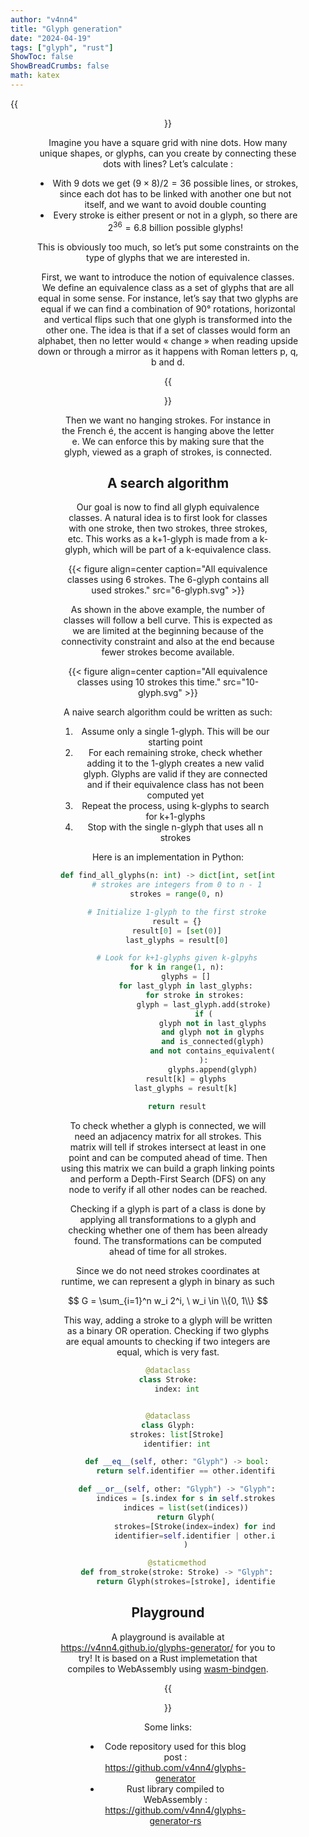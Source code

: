 ```yaml
---
author: "v4nn4"
title: "Glyph generation"
date: "2024-04-19"
tags: ["glyph", "rust"]
ShowToc: false
ShowBreadCrumbs: false
math: katex
---
```


{{<figure width=256 align=center src="matrix.png">}}

Imagine you have a square grid with nine dots. How many unique shapes, or glyphs, can you create by connecting these dots with lines? Let’s calculate :
- With 9 dots we get $(9\times8)/2=36$ possible lines, or strokes, since each dot has to be linked with another one but not itself, and we want to avoid double counting
- Every stroke is either present or not in a glyph, so there are $2^{36}=6.8$ billion possible glyphs!

This is obviously too much, so let’s put some constraints on the type of glyphs that we are interested in.

First, we want to introduce the notion of equivalence classes. We define an equivalence class as a set of glyphs that are all equal in some sense. For instance, let’s say that two glyphs are equal if we can find a combination of 90° rotations, horizontal and vertical flips such that one glyph is transformed into the other one. The idea is that if a set of classes would form an alphabet, then no letter would « change » when reading upside down or through a mirror as it happens with Roman letters p, q, b and d.

{{<figure width=256 align=center caption="An example of an equivalence class. All element of the class can be transformed into each other using symmetries and rotations" src="glyph-equivalence-class.svg">}}

Then we want no hanging strokes. For instance in the French é, the accent is hanging above the letter e. We can enforce this by making sure that the glyph, viewed as a graph of strokes, is connected.

## A search algorithm

Our goal is now to find all glyph equivalence classes. A natural idea is to first look for classes with one stroke, then two strokes, three strokes, etc. This works as a k+1-glyph is made from a k-glyph, which will be part of a k-equivalence class.

{{< figure align=center caption="All equivalence classes using 6 strokes. The 6-glyph contains all used strokes." src="6-glyph.svg" >}}

As shown in the above example, the number of classes will follow a bell curve. This is expected as we are limited at the beginning because of the connectivity constraint and also at the end because fewer strokes become available.

{{< figure align=center caption="All equivalence classes using 10 strokes this time." src="10-glyph.svg" >}}

A naive search algorithm could be written as such:

1. Assume only a single 1-glyph. This will be our starting point
2. For each remaining stroke, check whether adding it to the 1-glyph creates a new valid glyph. Glyphs are valid if they are connected and if their equivalence class has not been computed yet
3. Repeat the process, using k-glyphs to search for k+1-glyphs
4. Stop with the single n-glyph that uses all n strokes

Here is an implementation in Python:

```python
def find_all_glyphs(n: int) -> dict[int, set[int]]:
    # strokes are integers from 0 to n - 1
    strokes = range(0, n)

    # Initialize 1-glyph to the first stroke
    result = {}
    result[0] = [set(0)]
    last_glyphs = result[0]

    # Look for k+1-glyphs given k-glpyhs
    for k in range(1, n):
        glyphs = []
        for last_glyph in last_glyphs:
            for stroke in strokes:
                glyph = last_glyph.add(stroke)
                if (
                    glyph not in last_glyphs
                    and glyph not in glyphs
                    and is_connected(glyph)
                    and not contains_equivalent(glyph, glyphs)
                ):
                    glyphs.append(glyph)
        result[k] = glyphs
        last_glyphs = result[k]
    
    return result
```

To check whether a glyph is connected, we will need an adjacency matrix for all strokes. This matrix will tell if strokes intersect at least in one point and can be computed ahead of time. Then using this matrix we can build a graph linking points and perform a Depth-First Search (DFS) on any node to verify if all other nodes can be reached.

Checking if a glyph is part of a class is done by applying all transformations to a glyph and checking whether one of them has been already found. The transformations can be computed ahead of time for all strokes.

Since we do not need strokes coordinates at runtime, we can represent a glyph in binary as such

$$ G = \sum_{i=1}^n w_i 2^i, \ w_i \in \\{0, 1\\} $$

This way, adding a stroke to a glyph will be written as a binary OR operation. Checking if two glyphs are equal amounts to checking if two integers are equal, which is very fast.

```python
@dataclass
class Stroke:
    index: int


@dataclass
class Glyph:
    strokes: list[Stroke]
    identifier: int

    def __eq__(self, other: "Glyph") -> bool:
        return self.identifier == other.identifier  # fast eq

    def __or__(self, other: "Glyph") -> "Glyph":
        indices = [s.index for s in self.strokes] + [s.index for s in other.strokes]
        indices = list(set(indices))
        return Glyph(
            strokes=[Stroke(index=index) for index in indices],
            identifier=self.identifier | other.identifier,
        )

    @staticmethod
    def from_stroke(stroke: Stroke) -> "Glyph":
        return Glyph(strokes=[stroke], identifier=2**stroke.index)
```

## Playground

A playground is available at https://v4nn4.github.io/glyphs-generator/ for you to try! It is based on a Rust implemetation that compiles to WebAssembly using [wasm-bindgen](https://github.com/rustwasm/wasm-bindgen).

{{<figure align=center caption="The playground lets you explore glyphs based on a set of strokes" src="app.png">}}

Some links:
- Code repository used for this blog post : https://github.com/v4nn4/glyphs-generator
- Rust library compiled to WebAssembly : https://github.com/v4nn4/glyphs-generator-rs
